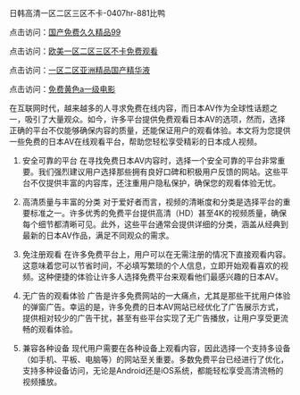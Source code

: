 
日韩高清一区二区三区不卡-0407hr-881比鸭


点击访问：<a href="https://fdhf-454.pages.dev/">国产免费久久精品99</a>

点击访问：<a href="https://gfd-5xg.pages.dev/">欧美一区二区三区不卡免费观看</a>

点击访问：<a href="https://gda-c7m.pages.dev/">一区二区亚洲精品国产精华液</a>

点击访问：<a href="https://https://vassv.pages.dev/">免费黄色a一级电影</a>


在互联网时代，越来越多的人寻求免费在线内容，而日本AV作为全球性话题之一，吸引了大量观众。如今，许多平台提供免费观看日本AV的选项，然而，选择正确的平台不仅能够确保内容的质量，还能保证用户的观看体验。本文将为您提供一些免费的日本AV在线观看平台，帮助您轻松享受精彩的日本成人视频。

1. 安全可靠的平台
在寻找免费日本AV内容时，选择一个安全可靠的平台非常重要。我们强烈建议用户选择那些拥有良好口碑和积极用户反馈的网站。这些平台不仅提供丰富的内容库，还注重用户隐私保护，确保您的观看体验无忧。

2. 高清质量与丰富的分类
对于爱好者而言，视频的清晰度和分类是选择平台的重要标准之一。许多优秀的免费平台提供高清（HD）甚至4K的视频质量，确保每个细节都清晰可见。此外，这些平台通常会提供详细的分类，涵盖从经典到最新的日本AV作品，满足不同观众的需求。

3. 免注册观看
在许多免费平台上，用户可以在无需注册的情况下直接观看内容。这意味着您可以节省时间，不必填写繁琐的个人信息，立即开始观看喜欢的视频。这种便捷的体验让许多人选择免费平台来观看他们最感兴趣的日本AV。

4. 无广告的观看体验
广告是许多免费网站的一大痛点，尤其是那些干扰用户体验的弹窗广告。幸运的是，许多免费的日本AV网站已经优化了广告展示方式，提供相对较少的广告干扰，甚至有些平台实现了无广告播放，让用户享受更流畅的观看体验。

5. 兼容各种设备
现代用户需要在各种设备上观看内容，因此选择一个支持多设备（如手机、平板、电脑等）的网站至关重要。多数免费平台已经进行了优化，支持多种设备访问，无论是Android还是iOS系统，都能轻松享受高清流畅的视频播放。

<span style="display:none;">[Canonical link]( https://github.com/pm20250704/878786 ）</span>
